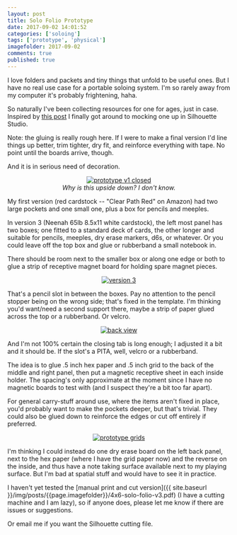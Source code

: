 ```yaml
---
layout: post
title: Solo Folio Prototype
date: 2017-09-02 14:01:52
categories: ['soloing']
tags: ['prototype', 'physical']
imagefolder: 2017-09-02
comments: true
published: true
---
```


I love folders and packets and tiny things that unfold to be useful ones. But I have no real use case for a portable soloing system. I'm so rarely away from my computer it's probably frightening, haha.

So naturally I've been collecting resources for one for ages, just in case. Inspired by [this post](https://plus.google.com/+SDSalyer/posts/AvTntxw1VSW?fscid=z12vyjchszigxze1v23dtzozrzmlzzj35.1504382150111081) I finally got around to mocking one up in Silhouette Studio.

<!--more-->

Note: the gluing is really rough here. If I were to make a final version I'd line things up better, trim tighter, dry fit, and reinforce everything with tape. No point until the boards arrive, though.

And it is in serious need of decoration.

<center>
<a href="{{ site.baseurl }}/img/posts/{{page.imagefolder}}/one.jpg" target="new">
<img src="{{ site.baseurl }}/img/posts/{{page.imagefolder}}/one.jpg" alt="prototype v1 closed">
</a><br>
<i>Why is this upside down? I don't know.</i>
</center>

My first version (red cardstock -- "Clear Path Red" on Amazon) had two large pockets and one small one, plus a box for pencils and meeples.

In version 3 (Neenah 65lb 8.5x11 white cardstock), the left most panel has two boxes; one fitted to a standard deck of cards, the other longer and suitable for pencils, meeples, dry erase markers, d6s, or whatever. Or you could leave off the top box and glue or rubberband a small notebook in.

There should be room next to the smaller box or along one edge or both to glue a strip of receptive magnet board for holding spare magnet pieces.

<center>
<a href="{{ site.baseurl }}/img/posts/{{page.imagefolder}}/two.jpg" target="new">
<img src="{{ site.baseurl }}/img/posts/{{page.imagefolder}}/two.jpg" alt="version 3">
</a><br>
</center>

That's a pencil slot in between the boxes. Pay no attention to the pencil stopper being on the wrong side; that's fixed in the template. I'm thinking you'd want/need a second support there, maybe a strip of paper glued across the top or a rubberband. Or velcro.

<center>
<a href="{{ site.baseurl }}/img/posts/{{page.imagefolder}}/three.jpg" target="new">
<img src="{{ site.baseurl }}/img/posts/{{page.imagefolder}}/three.jpg" alt="back view">
</a><br>
</center>

And I'm not 100% certain the closing tab is long enough; I adjusted it a bit and it should be. If the slot's a PITA, well, velcro or a rubberband.

The idea is to glue .5 inch hex paper and .5 inch grid to the back of the middle and right panel, then put a magnetic receptive sheet in each inside holder. The spacing's only approximate at the moment since I have no magnetic boards to test with (and I suspect they're a bit too far apart).

For general carry-stuff around use, where the items aren't fixed in place, you'd probably want to make the pockets deeper, but that's trivial. They could also be glued down to reinforce the edges or cut off entirely if preferred.

<center>
<a href="{{ site.baseurl }}/img/posts/{{page.imagefolder}}/four.jpg" target="new">
<img src="{{ site.baseurl }}/img/posts/{{page.imagefolder}}/four.jpg" alt="prototype grids">
</a><br>
</center>

I'm thinking I could instead do one dry erase board on the left back panel, next to the hex paper (where I have the grid paper now) and the reverse on the inside, and thus have a note taking surface available next to my playing surface. But I'm bad at spatial stuff and would have to see it in practice.

I haven't yet tested the [manual print and cut version]({{ site.baseurl }}/img/posts/{{page.imagefolder}}/4x6-solo-folio-v3.pdf) (I have a cutting machine and I am lazy), so if anyone does, please let me know if there are issues or suggestions.

Or email me if you want the Silhouette cutting file.
